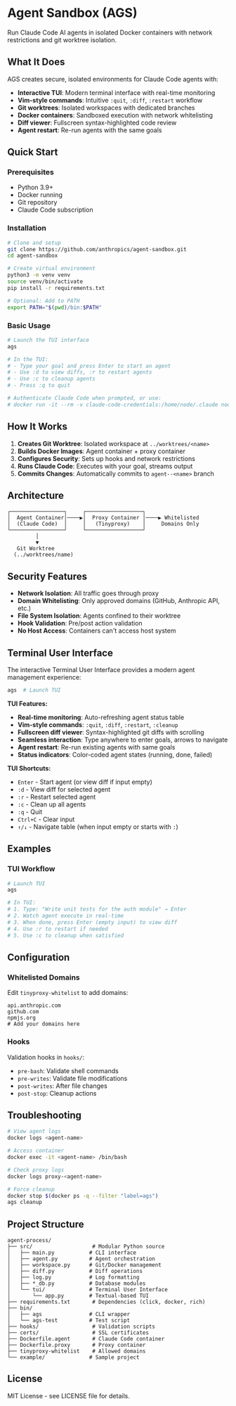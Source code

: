 # Agent Sandbox (AGS)

Run Claude Code AI agents in isolated Docker containers with network restrictions and git worktree isolation.

## What It Does

AGS creates secure, isolated environments for Claude Code agents with:
- **Interactive TUI**: Modern terminal interface with real-time monitoring
- **Vim-style commands**: Intuitive `:quit`, `:diff`, `:restart` workflow
- **Git worktrees**: Isolated workspaces with dedicated branches
- **Docker containers**: Sandboxed execution with network whitelisting
- **Diff viewer**: Fullscreen syntax-highlighted code review
- **Agent restart**: Re-run agents with the same goals

## Quick Start

### Prerequisites
- Python 3.9+
- Docker running
- Git repository
- Claude Code subscription

### Installation

```bash
# Clone and setup
git clone https://github.com/anthropics/agent-sandbox.git
cd agent-sandbox

# Create virtual environment
python3 -m venv venv
source venv/bin/activate
pip install -r requirements.txt

# Optional: Add to PATH
export PATH="$(pwd)/bin:$PATH"
```

### Basic Usage

```bash
# Launch the TUI interface
ags

# In the TUI:
# - Type your goal and press Enter to start an agent
# - Use :d to view diffs, :r to restart agents
# - Use :c to cleanup agents
# - Press :q to quit

# Authenticate Claude Code when prompted, or use:
# docker run -it --rm -v claude-code-credentials:/home/node/.claude node:20 claude auth
```

## How It Works

1. **Creates Git Worktree**: Isolated workspace at `../worktrees/<name>`
2. **Builds Docker Images**: Agent container + proxy container
3. **Configures Security**: Sets up hooks and network restrictions
4. **Runs Claude Code**: Executes with your goal, streams output
5. **Commits Changes**: Automatically commits to `agent--<name>` branch

## Architecture

```
┌─────────────────┐     ┌──────────────────┐
│  Agent Container│────▶│  Proxy Container │────▶ Whitelisted
│  (Claude Code)  │     │   (Tinyproxy)    │     Domains Only
└─────────────────┘     └──────────────────┘
         │
         ▼
   Git Worktree
  (../worktrees/name)
```

## Security Features

- **Network Isolation**: All traffic goes through proxy
- **Domain Whitelisting**: Only approved domains (GitHub, Anthropic API, etc.)
- **File System Isolation**: Agents confined to their worktree
- **Hook Validation**: Pre/post action validation
- **No Host Access**: Containers can't access host system

## Terminal User Interface

The interactive Terminal User Interface provides a modern agent management experience:

```bash
ags  # Launch TUI
```

**TUI Features:**
- **Real-time monitoring**: Auto-refreshing agent status table
- **Vim-style commands**: `:quit`, `:diff`, `:restart`, `:cleanup`
- **Fullscreen diff viewer**: Syntax-highlighted git diffs with scrolling
- **Seamless interaction**: Type anywhere to enter goals, arrows to navigate
- **Agent restart**: Re-run existing agents with same goals
- **Status indicators**: Color-coded agent states (running, done, failed)

**TUI Shortcuts:**
- `Enter` - Start agent (or view diff if input empty)
- `:d` - View diff for selected agent
- `:r` - Restart selected agent  
- `:c` - Clean up all agents
- `:q` - Quit
- `Ctrl+C` - Clear input
- `↑/↓` - Navigate table (when input empty or starts with `:`)

## Examples

### TUI Workflow
```bash
# Launch TUI
ags

# In TUI:
# 1. Type: "Write unit tests for the auth module" → Enter
# 2. Watch agent execute in real-time
# 3. When done, press Enter (empty input) to view diff
# 4. Use :r to restart if needed
# 5. Use :c to cleanup when satisfied
```

## Configuration

### Whitelisted Domains
Edit `tinyproxy-whitelist` to add domains:
```
api.anthropic.com
github.com
npmjs.org
# Add your domains here
```

### Hooks
Validation hooks in `hooks/`:
- `pre-bash`: Validate shell commands
- `pre-writes`: Validate file modifications
- `post-writes`: After file changes
- `post-stop`: Cleanup actions

## Troubleshooting

```bash
# View agent logs
docker logs <agent-name>

# Access container
docker exec -it <agent-name> /bin/bash

# Check proxy logs
docker logs proxy-<agent-name>

# Force cleanup
docker stop $(docker ps -q --filter "label=ags")
ags cleanup
```

## Project Structure

```
agent-process/
├── src/                   # Modular Python source
│   ├── main.py           # CLI interface
│   ├── agent.py          # Agent orchestration
│   ├── workspace.py      # Git/Docker management
│   ├── diff.py           # Diff operations
│   ├── log.py            # Log formatting
│   ├── *_db.py           # Database modules
│   └── tui/              # Terminal User Interface
│       └── app.py        # Textual-based TUI
├── requirements.txt       # Dependencies (click, docker, rich)
├── bin/
│   ├── ags               # CLI wrapper
│   └── ags-test          # Test script
├── hooks/                 # Validation scripts
├── certs/                 # SSL certificates
├── Dockerfile.agent       # Claude Code container
├── Dockerfile.proxy       # Proxy container
├── tinyproxy-whitelist    # Allowed domains
└── example/              # Sample project
```

## License

MIT License - see LICENSE file for details.

